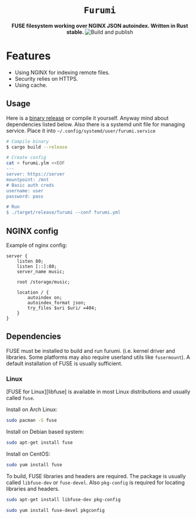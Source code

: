 <h1 align="center">
  <code>Furumi</code>
</h1>
<div align="center">
  <strong>
    FUSE filesystem working over NGINX JSON autoindex.
    Written in Rust stable.
  </strong>
  <img src="https://github.com/house-of-vanity/furumi/workflows/Build%20and%20publish/badge.svg" alt="Build and publish"/>
</div>





# Features
  - Using NGINX for indexing remote files.
  - Security relies on HTTPS.
  - Using cache.
  
## Usage
Here is a [binary release](https://github.com/house-of-vanity/furumi/releases/latest) or compile it yourself. Anyway mind about dependencies listed below. Also there is a systemd unit file for managing service. Place it into `~/.config/systemd/user/furumi.service`

```sh
# Compile binary
$ cargo build --release

# Create config
cat > furumi.ylm <<EOF
---
server: https://server
mountpoint: /mnt
# Basic auth creds
username: user
password: pass

# Run
$ ./target/release/furumi --conf furumi.yml

```

## NGINX config
Example of nginx config:
```nginx
server {
    listen 80;
    listen [::]:80;
    server_name music;

    root /storage/music;

    location / {
        autoindex on;
        autoindex_format json;
        try_files $uri $uri/ =404;
    }
}
```

## Dependencies

FUSE must be installed to build and run furumi. (i.e. kernel driver and libraries. Some platforms may also require userland utils like `fusermount`). A default installation of FUSE is usually sufficient.

### Linux

[FUSE for Linux][libfuse] is available in most Linux distributions and usually called `fuse`. 

Install on Arch Linux:

```sh
sudo pacman -S fuse
```

Install on Debian based system:

```sh
sudo apt-get install fuse
```

Install on CentOS:

```sh
sudo yum install fuse
```

To build, FUSE libraries and headers are required. The package is usually called `libfuse-dev` or `fuse-devel`. Also `pkg-config` is required for locating libraries and headers.

```sh
sudo apt-get install libfuse-dev pkg-config
```

```sh
sudo yum install fuse-devel pkgconfig
```


